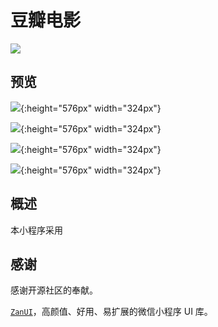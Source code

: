 # 豆瓣电影

![](https://img.shields.io/github/license/mashape/apistatus.svg)

## 预览

![](asset/index.jpeg){:height="576px" width="324px"}

![](asset/search.jpeg){:height="576px" width="324px"}

![](asset/about.jpeg){:height="576px" width="324px"}

![](asset/detail.jpeg){:height="576px" width="324px"}

## 概述

本小程序采用

## 感谢

感谢开源社区的奉献。

[`ZanUI`](https://github.com/youzan/zanui-weapp)，高颜值、好用、易扩展的微信小程序 UI 库。

